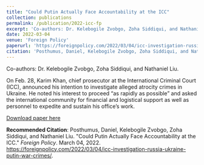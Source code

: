 ```yaml
---
title: "Could Putin Actually Face Accountability at the ICC"
collection: publications
permalink: /publication/2022-icc-fp
excerpt: 'Co-authors: Dr. Kelebogile Zvobgo, Zoha Siddiqui, and Nathaniel Liu. On Feb. 28, Karim Khan, chief prosecutor at the International Criminal Court (ICC), announced his intention to investigate alleged atrocity crimes in Ukraine. He noted his interest to proceed “as rapidly as possible” and asked the international community for financial and logistical support as well as personnel to expedite and sustain his office’s work.'
date: 2022-03-04
venue: 'Foreign Policy'
paperurl: 'https://foreignpolicy.com/2022/03/04/icc-investigation-russia-ukraine-putin-war-crimes/'
citation: 'Posthumus, Daniel, Kelebogile Zvobgo, Zoha Siddiqui, and Nathaniel Liu. "Could Putin Actually Face Accountability at the ICC." _Foreign Policy_. March 04, 2022. https://foreignpolicy.com/2022/03/04/icc-investigation-russia-ukraine-putin-war-crimes/.'
---
```

Co-authors: Dr. Kelebogile Zvobgo, Zoha Siddiqui, and Nathaniel Liu. 

On Feb. 28, Karim Khan, chief prosecutor at the International Criminal Court (ICC), announced his intention to investigate alleged atrocity crimes in Ukraine. He noted his interest to proceed “as rapidly as possible” and asked the international community for financial and logistical support as well as personnel to expedite and sustain his office’s work.

[Download paper here](https://foreignpolicy.com/2022/03/04/icc-investigation-russia-ukraine-putin-war-crimes/)

**Recommended Citation**: Posthumus, Daniel, Kelebogile Zvobgo, Zoha Siddiqui, and Nathaniel Liu. "Could Putin Actually Face Accountability at the ICC." *Foreign Policy*. March 04, 2022. https://foreignpolicy.com/2022/03/04/icc-investigation-russia-ukraine-putin-war-crimes/.